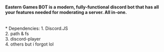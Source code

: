 <h4> Eastern Games BOT is a modern, fully-functional discord bot that has all your features needed for moderating a server. All in-one.</h4> <br/>
* Dependencies: 
1. Discord.JS <br/>
2. path & fs <br/>
3. discord-player <br/> 
4. others but i forgot lol <br/>